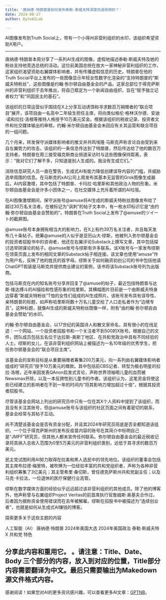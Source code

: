 ```yaml
---
title: '唐纳德·特朗普是如何发布泰勒·斯威夫特深度伪造视频的？'
date: 2024-08-27
author: ByteAILab

---
```


AI图像发布到Truth Social上，带有一个小得州非营利组织的水印，该组织希望资助X用户。

---


唐纳德·特朗普本周分享了一系列AI生成的图像，虚假地描述泰勒·斯威夫特及她的粉丝支持他竞选总统的活动。这位前美国总统在放大一家神秘非营利组织的工作，这家组织渴望资助右翼媒体影响者，并有传播虚假信息的历史。特朗普在他的Truth Social平台上发布的一些图像显示年轻女性数字化渲染的“支持特朗普的“斯威夫特粉丝”，这些图像是约翰·弥尔顿自由基金会的产品。这家总部位于得克萨斯州的非营利组织于去年推出，将自己框定为一个新闻自由组织，旨在“赋予独立记者权力”和“巩固民主的基石”。

该组织的日常运营似乎围绕在X上分享互动诱饵和寻求数百万捐赠者的“联合项目”展开，该项目由一名高中二年级生担任主席，将向类似格伦·格林沃尔德、安迪·诺和拉拉·洛根等推特人格授予10万美元奖金。根据该组织的税收记录、投资者文件和社交媒体输出的审核，约翰·米尔顿自由基金会未回应有关其运营和联合项目的一组问题。

几个月来，转发保守派媒体影响者的推文并共鸣埃隆·马斯克声称言论自由受到来自左翼势力的攻击，该组织的一条信息传达到了特朗普，然后传达给了他的数百万支持者。特朗普在周三接受福克斯商业频道采访时与这些图像保持距离，表示：“我对它们了解不多，只知道是别人生成的。我没有生成它们。”

消除信息研究人员一直在警告，生成式AI有能力降低创建误导内容的门槛，并威胁选举周围的信息。在马斯克的xAI公司上周发布其基本无监管的Grok图像生成器后，AI内容激增，其中包括了特朗普、卡玛拉·哈里斯和其他政治人物的形象。米尔顿自由基金会是许多小团体之一，在社交媒体上充斥着所谓的AI垃圾。

在AI图像激增期间，保守派账号@amuse将AI生成的斯威夫特粉丝图像发布给了超过30万名关注者。在被标记为“讽刺”的帖子文本中，有一枚水印标识它是“由约翰·弥尔顿自由基金会赞助的”。特朗普在Truth Social上发布了@amuse的ツイート的截屏图。

@amuse账号本身拥有相当大的影响力，在X上有约39万名关注者，并且每天发布几十条帖子。统筹@amuse的人似乎是亚历山大·缪斯，他被列入弥尔顿基金会的投资者招股书中的咨询者，他还在右翼评论Substack上撰写文章，其中包括探讨选举阴谋论的帖子。@amuse账号与缪斯有许多联系。该X账号与一家发布缪斯在领英页面上发布的相同文章的Substack帖子相连接。该文章也使用“amuse”作为用户名，反映了他的姓氏的首字母。缪斯关于如何融资初创公司的书中包括他请ChatGPT假装是马斯克并提供商业建议的案例，该书将该Substack账号列为出版商。

包括马斯克在内的知名账号分享并回复了@amuse的帖子，最近包括特朗普与达斯·维达搏斗的AI描绘和性感形象的哈里斯。其横幅图片目前是一个由斯威夫特身边穿着“斯威夫特粉丝”T恤的女性们组成的AI生成照片。该账号发布具有误导性、亲特朗普的标题，如声称哈里斯将数十万名儿童交给了人口走私者作为“边境专员”。这种标题，就像AI生成的斯威夫特粉丝图像一样，附有“由约翰·弥尔顿自由基金会赞助”的水印。

约翰·弥尔顿自由基金会，以17世纪的英国诗人和散文家命名，具有很小的在线足迹：一个网站、一个投资者招股书和一个关注者不到500的X账号。根据自己的文件，团队成员包括五名位于达拉斯-奥斯丁地区、在共和党政治中具有不同经验的人士。缪斯的女儿，在该非营利组织网站上被描述为一名10年级的优秀学生，担任弥尔顿基金会的“联合项目主席”。

该基金会的宣称目标是从重要捐赠者筹集200万美元，向一系列由右翼媒体影响者组成的“研究员”授予10万美元的赠款。其中包括前CBS记者、转型为极右明星的拉拉·洛根，近年来因发表QAnon启发式言论，声称世界领袖喝儿童的血而被Newsmax开除，以及一本反跨性别儿童书的作者。该组织认为，这笔资金将使这些已经建立的影响者在不到一年的时间内“将其影响力增加超过十倍”，根据其投资者招股书。

尽管该基金会网站上列出的研究员中只有一位在其X个人资料中提到了该组织，而且没有关注其账号，但@amuse账号与该组织的社区页面之间有着密切的联系，基金会经常与其帖子互动。

尚不清楚该基金会是否有资金分配，并且其2024年研究员班底是否全都知道该组织。一个位于得克萨斯州的发布反疫苗内容的账号在其简介中标明自己是“JMFF”研究员，但其他人都未宣传任何联系。弥尔顿自由基金会的最近税收记录将其纳入总收入范围为0至5万美元的非营利组织类别，远低于其寻求的数百万美元。

民主党试图利用AI努力取得在拉美和黑人选民中的领先地位。该组织的董事会包括其主席布拉德·梅里特，被吹捧为一位经验丰富的共和党组织者，声称为各种非营利组织筹集了3亿美元；其主管希里·桑切斯，曾任德克萨斯州共和党副主任；以及马克·卡拉法，一位退休的医疗保健行业高管。

缪斯在数字媒体方面的经验似乎远远超过该非营利组织的其他成员。除了他的博客外，他声称曾与右翼组织Project Veritas的前首席执行官詹姆斯·奥基夫合作过，后者因为据称资金使用错误而在去年被解雇。缪斯在招股书中被描述为“连续创业者”，也就是如何从生成式AI赚钱的博客。

探索更多关于这些主题的内容

人工智能（AI）
唐纳德·特朗普
2024年美国大选
2024年美国政治
泰勒·斯威夫特
X
共和党
特色

分享此内容和重用它。
。请注意：Title、Date、Body 三个部分的内容，放入到对应的位置，Title部分内容需要翻译为中文。最后只需要输出为Makedown源文件格式内容。
---
感谢阅读！如果您对AI的更多资讯感兴趣，可以查看更多AI文章：[GPTNB](https://gptnb.com)。
